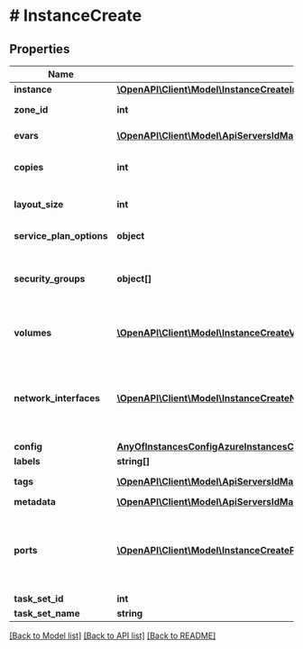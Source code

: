 # # InstanceCreate

## Properties

Name | Type | Description | Notes
------------ | ------------- | ------------- | -------------
**instance** | [**\OpenAPI\Client\Model\InstanceCreateInstance**](InstanceCreateInstance.md) |  |
**zone_id** | **int** | The Cloud ID to provision the instance onto. | [optional]
**evars** | [**\OpenAPI\Client\Model\ApiServersIdMakeManagedServerTags[]**](ApiServersIdMakeManagedServerTags.md) | Environment Variables, an array of objects that have name and value. | [optional]
**copies** | **int** | Number of copies to provision. | [optional] [default to 1]
**layout_size** | **int** | Apply a multiply factor of containers/vms within the instance. | [optional] [default to 1]
**service_plan_options** | **object** | Map of custom options depending on selected service plan. | [optional]
**security_groups** | **object[]** | Key for security group configuration. It should be passed as an array of objects containing the id of the security group to assign the instance to. | [optional]
**volumes** | [**\OpenAPI\Client\Model\InstanceCreateVolume[]**](InstanceCreateVolume.md) | The (optional) volumes parameter is for LV configuration, can create additional LVs at provision It should be passed as an array of | [optional]
**network_interfaces** | [**\OpenAPI\Client\Model\InstanceCreateNetwork[]**](InstanceCreateNetwork.md) | The networkInterfaces parameter is for network configuration.  The Options API &#x60;/api/options/zoneNetworkOptions?zoneId&#x3D;5&amp;provisionTypeId&#x3D;10&#x60; can be used to see which options are available. | [optional]
**config** | [**AnyOfInstancesConfigAzureInstancesConfigVMWareInstancesConfigGCPInstancesConfigAWSObject**](AnyOfInstancesConfigAzureInstancesConfigVMWareInstancesConfigGCPInstancesConfigAWSObject.md) |  |
**labels** | **string[]** | Array of strings (keywords). | [optional]
**tags** | [**\OpenAPI\Client\Model\ApiServersIdMakeManagedServerTags[]**](ApiServersIdMakeManagedServerTags.md) | Metadata tags, Array of objects having a name and value. | [optional]
**metadata** | [**\OpenAPI\Client\Model\ApiServersIdMakeManagedServerTags[]**](ApiServersIdMakeManagedServerTags.md) | Alias for &#x60;tags&#x60;. | [optional]
**ports** | [**\OpenAPI\Client\Model\InstanceCreatePorts[]**](InstanceCreatePorts.md) | The ports parameter is for port configuration.  The layout may have default ports, which are defined in node types, that are always configured. This parameter will be for additional custom ports to be opened. | [optional]
**task_set_id** | **int** | The Workflow ID to execute. | [optional]
**task_set_name** | **string** | The Workflow Name to execute. | [optional]

[[Back to Model list]](../../README.md#models) [[Back to API list]](../../README.md#endpoints) [[Back to README]](../../README.md)
